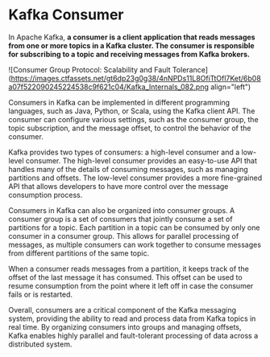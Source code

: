 # Kafka Consumer

In Apache Kafka, **a consumer is a client application that reads messages from one or more topics in a Kafka cluster. The consumer is responsible for subscribing to a topic and receiving messages from Kafka brokers.**

![Consumer Group Protocol: Scalability and Fault Tolerance](https://images.ctfassets.net/gt6dp23g0g38/4nNPDs11L8OfiTtOfl7Ket/6b08a07f522090245224538c9f621c04/Kafka_Internals_082.png align="left")

Consumers in Kafka can be implemented in different programming languages, such as Java, Python, or Scala, using the Kafka client API. The consumer can configure various settings, such as the consumer group, the topic subscription, and the message offset, to control the behavior of the consumer.

Kafka provides two types of consumers: a high-level consumer and a low-level consumer. The high-level consumer provides an easy-to-use API that handles many of the details of consuming messages, such as managing partitions and offsets. The low-level consumer provides a more fine-grained API that allows developers to have more control over the message consumption process.

Consumers in Kafka can also be organized into consumer groups. A consumer group is a set of consumers that jointly consume a set of partitions for a topic. Each partition in a topic can be consumed by only one consumer in a consumer group. This allows for parallel processing of messages, as multiple consumers can work together to consume messages from different partitions of the same topic.

When a consumer reads messages from a partition, it keeps track of the offset of the last message it has consumed. This offset can be used to resume consumption from the point where it left off in case the consumer fails or is restarted.

Overall, consumers are a critical component of the Kafka messaging system, providing the ability to read and process data from Kafka topics in real time. By organizing consumers into groups and managing offsets, Kafka enables highly parallel and fault-tolerant processing of data across a distributed system.